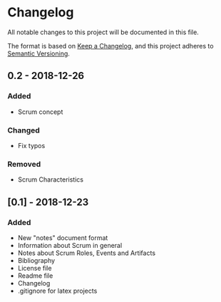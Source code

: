 # Changelog
All notable changes to this project will be documented in this file.

The format is based on [Keep a Changelog](https://keepachangelog.com/en/1.0.0/),
and this project adheres to [Semantic Versioning](https://semver.org/spec/v2.0.0.html).

## 0.2 - 2018-12-26
### Added
- Scrum concept

### Changed
- Fix typos

### Removed
- Scrum Characteristics


## [0.1] - 2018-12-23
### Added
- New "notes" document format
- Information about Scrum in general
- Notes about Scrum Roles, Events and Artifacts
- Bibliography
- License file
- Readme file
- Changelog
- .gitignore for latex projects